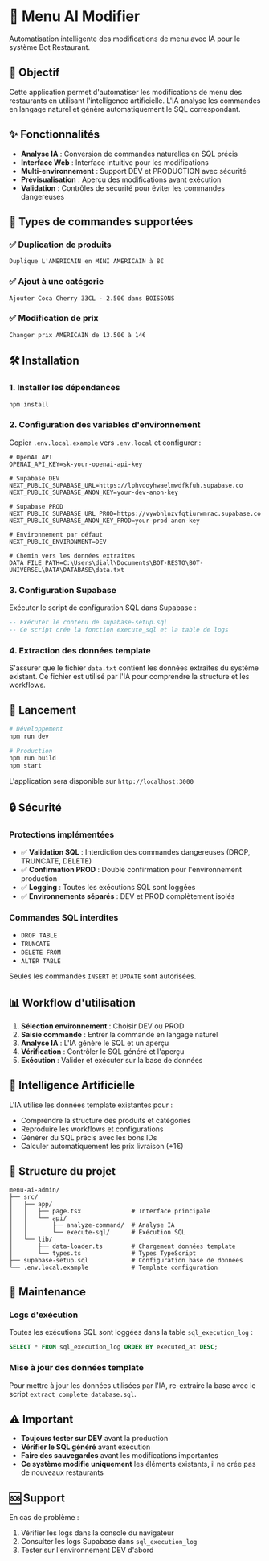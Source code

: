 # 🤖 Menu AI Modifier

Automatisation intelligente des modifications de menu avec IA pour le système Bot Restaurant.

## 🎯 Objectif

Cette application permet d'automatiser les modifications de menu des restaurants en utilisant l'intelligence artificielle. L'IA analyse les commandes en langage naturel et génère automatiquement le SQL correspondant.

## ✨ Fonctionnalités

- **Analyse IA** : Conversion de commandes naturelles en SQL précis
- **Interface Web** : Interface intuitive pour les modifications
- **Multi-environnement** : Support DEV et PRODUCTION avec sécurité
- **Prévisualisation** : Aperçu des modifications avant exécution
- **Validation** : Contrôles de sécurité pour éviter les commandes dangereuses

## 🚀 Types de commandes supportées

### ✅ Duplication de produits
```
Duplique L'AMERICAIN en MINI AMERICAIN à 8€
```

### ✅ Ajout à une catégorie
```
Ajouter Coca Cherry 33CL - 2.50€ dans BOISSONS
```

### ✅ Modification de prix
```
Changer prix AMERICAIN de 13.50€ à 14€
```

## 🛠️ Installation

### 1. Installer les dépendances

```bash
npm install
```

### 2. Configuration des variables d'environnement

Copier `.env.local.example` vers `.env.local` et configurer :

```env
# OpenAI API
OPENAI_API_KEY=sk-your-openai-api-key

# Supabase DEV
NEXT_PUBLIC_SUPABASE_URL=https://lphvdoyhwaelmwdfkfuh.supabase.co
NEXT_PUBLIC_SUPABASE_ANON_KEY=your-dev-anon-key

# Supabase PROD
NEXT_PUBLIC_SUPABASE_URL_PROD=https://vywbhlnzvfqtiurwmrac.supabase.co
NEXT_PUBLIC_SUPABASE_ANON_KEY_PROD=your-prod-anon-key

# Environnement par défaut
NEXT_PUBLIC_ENVIRONMENT=DEV

# Chemin vers les données extraites
DATA_FILE_PATH=C:\Users\diall\Documents\BOT-RESTO\BOT-UNIVERSEL\DATA\DATABASE\data.txt
```

### 3. Configuration Supabase

Exécuter le script de configuration SQL dans Supabase :

```sql
-- Exécuter le contenu de supabase-setup.sql
-- Ce script crée la fonction execute_sql et la table de logs
```

### 4. Extraction des données template

S'assurer que le fichier `data.txt` contient les données extraites du système existant. Ce fichier est utilisé par l'IA pour comprendre la structure et les workflows.

## 🚀 Lancement

```bash
# Développement
npm run dev

# Production
npm run build
npm start
```

L'application sera disponible sur `http://localhost:3000`

## 🔒 Sécurité

### Protections implémentées

- ✅ **Validation SQL** : Interdiction des commandes dangereuses (DROP, TRUNCATE, DELETE)
- ✅ **Confirmation PROD** : Double confirmation pour l'environnement production
- ✅ **Logging** : Toutes les exécutions SQL sont loggées
- ✅ **Environnements séparés** : DEV et PROD complètement isolés

### Commandes SQL interdites

- `DROP TABLE`
- `TRUNCATE`
- `DELETE FROM`
- `ALTER TABLE`

Seules les commandes `INSERT` et `UPDATE` sont autorisées.

## 📊 Workflow d'utilisation

1. **Sélection environnement** : Choisir DEV ou PROD
2. **Saisie commande** : Entrer la commande en langage naturel
3. **Analyse IA** : L'IA génère le SQL et un aperçu
4. **Vérification** : Contrôler le SQL généré et l'aperçu
5. **Exécution** : Valider et exécuter sur la base de données

## 🧠 Intelligence Artificielle

L'IA utilise les données template existantes pour :
- Comprendre la structure des produits et catégories
- Reproduire les workflows et configurations
- Générer du SQL précis avec les bons IDs
- Calculer automatiquement les prix livraison (+1€)

## 📁 Structure du projet

```
menu-ai-admin/
├── src/
│   ├── app/
│   │   ├── page.tsx              # Interface principale
│   │   └── api/
│   │       ├── analyze-command/  # Analyse IA
│   │       └── execute-sql/      # Exécution SQL
│   └── lib/
│       ├── data-loader.ts        # Chargement données template
│       └── types.ts              # Types TypeScript
├── supabase-setup.sql            # Configuration base de données
└── .env.local.example            # Template configuration
```

## 🔧 Maintenance

### Logs d'exécution

Toutes les exécutions SQL sont loggées dans la table `sql_execution_log` :

```sql
SELECT * FROM sql_execution_log ORDER BY executed_at DESC;
```

### Mise à jour des données template

Pour mettre à jour les données utilisées par l'IA, re-extraire la base avec le script `extract_complete_database.sql`.

## ⚠️ Important

- **Toujours tester sur DEV** avant la production
- **Vérifier le SQL généré** avant exécution
- **Faire des sauvegardes** avant les modifications importantes
- **Ce système modifie uniquement** les éléments existants, il ne crée pas de nouveaux restaurants

## 🆘 Support

En cas de problème :
1. Vérifier les logs dans la console du navigateur
2. Consulter les logs Supabase dans `sql_execution_log`
3. Tester sur l'environnement DEV d'abord
